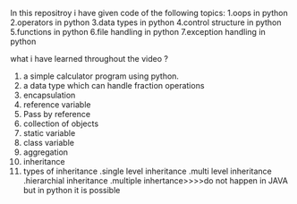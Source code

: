 In this repositroy i have given code of  the following topics:
1.oops in python
2.operators in python
3.data types in python
4.control structure in python
5.functions in python
6.file handling in python
7.exception handling in python
 
what i have learned throughout the video ?
1. a simple calculator program using python. 
2. a data type which can handle fraction operations
3. encapsulation
4. reference variable
5. Pass by reference
6. collection of objects
7. static variable
8. class variable
9. aggregation
10. inheritance
11. types of inheritance
     .single level inheritance
     .multi level inheritance
     .hierarchial inheritance
     .multiple inhertance>>>>do not happen in JAVA but in python it is possible

